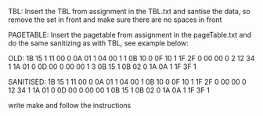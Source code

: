 TBL:
Insert the TBL from assignment in the TBL.txt and santise the data, so remove the
set in front and make sure there are no spaces in front

PAGETABLE:
Insert the pagetable from assignment in the pageTable.txt and do the same sanitizing as with TBL, see example below:

OLD:
1B 15 1 11 00 0 0A 01 1 04 00 1
1 0B 10 0 0F 10 1 1F 2F 0 00 00 0
2 12 34 1 1A 01 0 0D 00 0 00 00 1
3 0B 15 1 0B 02 0 1A 0A 1 1F 3F 1

SANITISED:
1B 15 1
11 00 0
0A 01 1
04 00 1
0B 10 0
0F 10 1
1F 2F 0
00 00 0
12 34 1
1A 01 0
0D 00 0
00 00 1
0B 15 1
0B 02 0
1A 0A 1
1F 3F 1

write make and follow the instructions